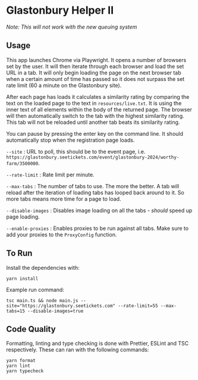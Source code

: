 # Glastonbury Helper II

*Note: This will not work with the new queuing system*

## Usage
This app launches Chrome via Playwright. It opens a number of browsers set by the user. It will then iterate through each browser and load the set URL in a tab. It will only begin loading the page on the next browser tab when a certain amount of time has passed so it does not surpass the set rate limit (60 a minute on the Glastonbury site). 

After each page has loads it calculates a similarity rating by comparing the text on the loaded page to the text in `resources/live.txt`. It is using the inner text of all elements within the body of the returned page. The browser will then automatically switch to the tab with the highest similarity rating. This tab will not be reloaded until another tab beats its similarity rating.

You can pause by pressing the enter key on the command line. It should automatically stop when the registration page loads.

`--site` : URL to poll, this should be to the event page, i.e. `https://glastonbury.seetickets.com/event/glastonbury-2024/worthy-farm/3500000`.

`--rate-limit` : Rate limit per minute.

`--max-tabs` : The number of tabs to use. The more the better. A tab will reload after the iteration of loading tabs has looped back around to it. So more tabs means more time for a page to load. 

`--disable-images` : Disables image loading on all the tabs - _should_ speed up page loading.

`--enable-proxies` : Enables proxies to be run against all tabs. Make sure to add your proxies to the `ProxyConfig` function.

## To Run

Install the dependencies with:

```
yarn install
```

Example run command:

```
tsc main.ts && node main.js --site="https://glastonbury.seetickets.com" --rate-limit=55 --max-tabs=15 --disable-images=true
```

## Code Quality

Formatting, linting and type checking is done with Prettier, ESLint and TSC respectively. These can ran with the following commands:

```
yarn format
yarn lint
yarn typecheck
```
